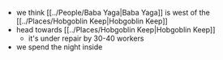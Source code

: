 - we think [[../People/Baba Yaga|Baba Yaga]] is west of the [[../Places/Hobgoblin Keep|Hobgoblin Keep]]
- head towards [[../Places/Hobgoblin Keep|Hobgoblin Keep]]
	- it's under repair by 30-40 workers
- we spend the night inside